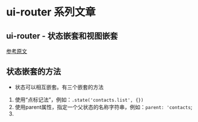 # ui-router 系列文章

## ui-router - 状态嵌套和视图嵌套

[参考原文](https://github.com/angular-ui/ui-router/wiki/Nested-States-%26-Nested-Views)

## 状态嵌套的方法

* 状态可以相互嵌套。有三个嵌套的方法

1. 使用“点标记法”，例如：`.state('contacts.list', {})`
1. 使用parent属性，指定一个父状态的名称字符串，例如：`parent: 'contacts`;
1.



